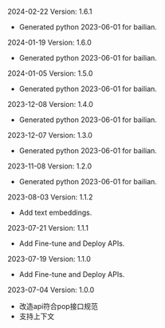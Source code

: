 2024-02-22 Version: 1.6.1
- Generated python 2023-06-01 for bailian.

2024-01-19 Version: 1.6.0
- Generated python 2023-06-01 for bailian.

2024-01-05 Version: 1.5.0
- Generated python 2023-06-01 for bailian.

2023-12-08 Version: 1.4.0
- Generated python 2023-06-01 for bailian.

2023-12-07 Version: 1.3.0
- Generated python 2023-06-01 for bailian.

2023-11-08 Version: 1.2.0
- Generated python 2023-06-01 for bailian.

2023-08-03 Version: 1.1.2
- Add text embeddings.

2023-07-21 Version: 1.1.1
- Add Fine-tune and Deploy APIs.

2023-07-19 Version: 1.1.0
- Add Fine-tune and Deploy APIs.

2023-07-04 Version: 1.0.0
- 改造api符合pop接口规范
- 支持上下文

